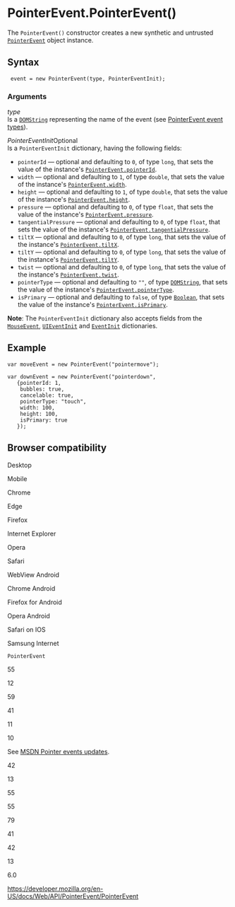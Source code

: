 PointerEvent.PointerEvent()
===========================

The `PointerEvent()` constructor creates a new synthetic and untrusted [`PointerEvent`](../pointerevent) object instance.

Syntax
------

     event = new PointerEvent(type, PointerEventInit);

### Arguments

*type*  
Is a [`DOMString`](../domstring) representing the name of the event (see [PointerEvent event types](../pointerevent#pointer_event_types)).

 *PointerEventInit*<span class="badge inline optional">Optional</span>   
Is a `PointerEventInit` dictionary, having the following fields:

-   `pointerId` — optional and defaulting to `0`, of type `long`, that sets the value of the instance's [`PointerEvent.pointerId`](pointerid).
-   `width` — optional and defaulting to `1`, of type `double`, that sets the value of the instance's [`PointerEvent.width`](width).
-   `height` — optional and defaulting to `1`, of type `double`, that sets the value of the instance's [`PointerEvent.height`](height).
-   `pressure` — optional and defaulting to `0`, of type `float`, that sets the value of the instance's [`PointerEvent.pressure`](pressure).
-   `tangentialPressure` — optional and defaulting to `0`, of type `float`, that sets the value of the instance's [`PointerEvent.tangentialPressure`](tangentialpressure).
-   `tiltX` — optional and defaulting to `0`, of type `long`, that sets the value of the instance's [`PointerEvent.tiltX`](tiltx).
-   `tiltY` — optional and defaulting to `0`, of type `long`, that sets the value of the instance's [`PointerEvent.tiltY`](tilty).
-   `twist` — optional and defaulting to `0`, of type `long`, that sets the value of the instance's [`PointerEvent.twist`](twist).
-   `pointerType` — optional and defaulting to `""`, of type [`DOMString`](../domstring), that sets the value of the instance's [`PointerEvent.pointerType`](pointertype).
-   `isPrimary` — optional and defaulting to `false`, of type [`Boolean`](https://developer.mozilla.org/en-US/docs/Web/JavaScript/Reference/Global_Objects/Boolean), that sets the value of the instance's [`PointerEvent.isPrimary`](isprimary).

**Note**: The `PointerEventInit` dictionary also accepts fields from the [`MouseEvent`](../mouseevent/mouseevent), [`UIEventInit`](../uievent/uievent) and [`EventInit`](../event/event) dictionaries.

Example
-------

    var moveEvent = new PointerEvent("pointermove");

    var downEvent = new PointerEvent("pointerdown",
       {pointerId: 1,
        bubbles: true,
        cancelable: true,
        pointerType: "touch",
        width: 100,
        height: 100,
        isPrimary: true
       });

Browser compatibility
---------------------

Desktop

Mobile

Chrome

Edge

Firefox

Internet Explorer

Opera

Safari

WebView Android

Chrome Android

Firefox for Android

Opera Android

Safari on IOS

Samsung Internet

`PointerEvent`

55

12

59

41

11

10

See [MSDN Pointer events updates](https://msdn.microsoft.com/library/dn304886).

42

13

55

55

79

41

42

13

6.0

<a href="https://developer.mozilla.org/en-US/docs/Web/API/PointerEvent/PointerEvent" class="_attribution-link">https://developer.mozilla.org/en-US/docs/Web/API/PointerEvent/PointerEvent</a>
